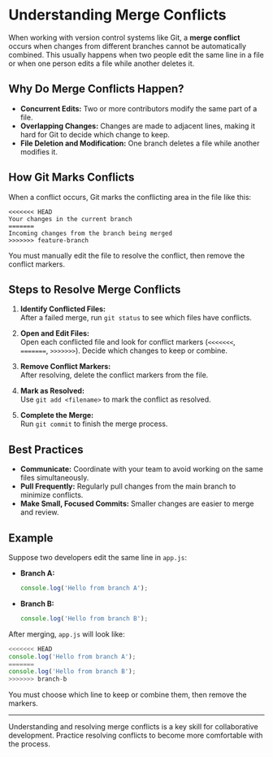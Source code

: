 # Understanding Merge Conflicts

When working with version control systems like Git, a **merge conflict** occurs when changes from different branches cannot be automatically combined. This usually happens when two people edit the same line in a file or when one person edits a file while another deletes it.

## Why Do Merge Conflicts Happen?

- **Concurrent Edits:** Two or more contributors modify the same part of a file.
- **Overlapping Changes:** Changes are made to adjacent lines, making it hard for Git to decide which change to keep.
- **File Deletion and Modification:** One branch deletes a file while another modifies it.

## How Git Marks Conflicts

When a conflict occurs, Git marks the conflicting area in the file like this:

```plaintext
<<<<<<< HEAD
Your changes in the current branch
=======
Incoming changes from the branch being merged
>>>>>>> feature-branch
```

You must manually edit the file to resolve the conflict, then remove the conflict markers.

## Steps to Resolve Merge Conflicts

1. **Identify Conflicted Files:**  
    After a failed merge, run `git status` to see which files have conflicts.

2. **Open and Edit Files:**  
    Open each conflicted file and look for conflict markers (`<<<<<<<`, `=======`, `>>>>>>>`). Decide which changes to keep or combine.

3. **Remove Conflict Markers:**  
    After resolving, delete the conflict markers from the file.

4. **Mark as Resolved:**  
    Use `git add <filename>` to mark the conflict as resolved.

5. **Complete the Merge:**  
    Run `git commit` to finish the merge process.

## Best Practices

- **Communicate:** Coordinate with your team to avoid working on the same files simultaneously.
- **Pull Frequently:** Regularly pull changes from the main branch to minimize conflicts.
- **Make Small, Focused Commits:** Smaller changes are easier to merge and review.

## Example

Suppose two developers edit the same line in `app.js`:

- **Branch A:**  

  ```js
  console.log('Hello from branch A');
  ```

- **Branch B:**  

  ```js
  console.log('Hello from branch B');
  ```

After merging, `app.js` will look like:

```js
<<<<<<< HEAD
console.log('Hello from branch A');
=======
console.log('Hello from branch B');
>>>>>>> branch-b
```

You must choose which line to keep or combine them, then remove the markers.

---

Understanding and resolving merge conflicts is a key skill for collaborative development. Practice resolving conflicts to become more comfortable with the process.
